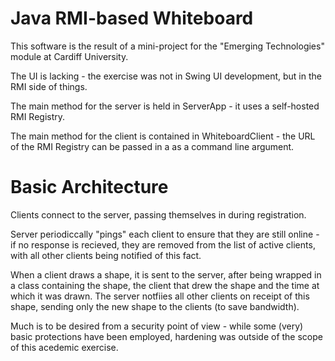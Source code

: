 Java RMI-based Whiteboard
=========================

This software is the result of a mini-project for the "Emerging Technologies" module at Cardiff University.

The UI is lacking - the exercise was not in Swing UI development, but in the RMI side of things.

The main method for the server is held in ServerApp - it uses a self-hosted RMI Registry.

The main method for the client is contained in WhiteboardClient - the URL of the RMI Registry can be passed in a as a command line argument.


# Basic Architecture
Clients connect to the server, passing themselves in during registration.

Server periodiccally "pings" each client to ensure that they are still online - if no response is recieved, they are removed from the list of active clients, with all other clients being notified of this fact.

When a client draws a shape, it is sent to the server, after being wrapped in a class containing the shape, the client that drew the shape and the time at which it was drawn. The server notfiies all other clients on receipt of this shape, sending only the new shape to the clients (to save bandwidth).

Much is to be desired from a security point of view - while some (very) basic protections have been employed, hardening was outside of the scope of this acedemic exercise.
